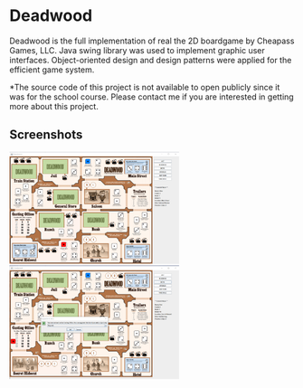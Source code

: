 # Deadwood
Deadwood is the full implementation of real the 2D boardgame by Cheapass Games, LLC. Java swing library was used to implement graphic user interfaces. Object-oriented design and design patterns were applied for the efficient game system.

*The source code of this project is not available to open publicly since it was for the school course. Please contact me if you are interested in getting more about this project. 


## Screenshots
<div>
<img width="300" src="./screenshots/normal.png">
<img width="300" src="./screenshots/castingoffice.png">
</div>
